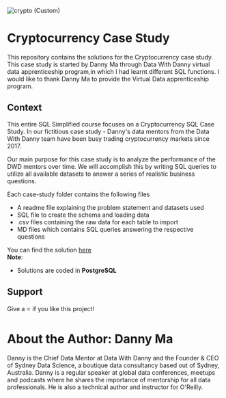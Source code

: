 ![crypto (Custom)](https://user-images.githubusercontent.com/120770473/235211571-e15b98e9-8454-4fe7-9b74-82cdf6ff8f21.jpg)
# Cryptocurrency Case Study


This repository contains the solutions for the Cryptocurrency case study. This case study is started by Danny Ma through Data With Danny virtual data apprenticeship program,in which I had learnt different SQL functions. I would like to thank Danny Ma to provide the Virtual Data apprenticeship program.
## Context

This entire SQL Simplified course focuses on a Cryptocurrency SQL Case Study.
In our fictitious case study - Danny's data mentors from the Data With Danny team have been busy trading cryptocurrency markets since 2017.

Our main purpose for this case study is to analyze the performance of the DWD mentors over time. 
We will accomplish this by writing SQL queries to utilize all available datasets to answer a series of realistic business questions.

Each case-study folder contains the following files
- A readme file explaining the problem statement and datasets used
- SQL file to create the schema and loading data
- .csv files containing the raw data for each table to import
- MD files which contains SQL queries answering the respective questions

You can find the solution [here](https://github.com/AmitPatel-analyst/SQL-Case-Study/blob/main/Cryptocurrency/Cryptocurrency%20Solutions.md)   
**Note**: 
- Solutions are coded in **PostgreSQL**

## Support
Give a ⭐️ if you like this project!
# About the Author: Danny Ma

Danny is the Chief Data Mentor at Data With Danny and the Founder & CEO of Sydney Data Science, a boutique data consultancy based out of Sydney, Australia.
Danny is a regular speaker at global data conferences, meetups and podcasts where he shares the importance of mentorship for all data professionals. He is also a technical author and instructor for O'Reilly.
